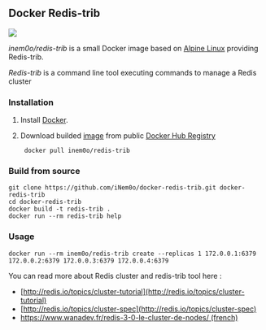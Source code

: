 ## Docker Redis-trib

[![](https://badge.imagelayers.io/inem0o/redis-trib:latest.svg)](https://imagelayers.io/?images=inem0o/redis-trib:latest '')

*inem0o/redis-trib* is a small Docker image based on [Alpine Linux](http://gliderlabs.viewdocs.io/docker-alpine/) providing Redis-trib.

*Redis-trib* is a command line tool executing commands to manage a Redis cluster


### Installation

1. Install [Docker](https://docs.docker.com/installation/#installation).

2. Download builded [image](https://registry.hub.docker.com/u/inem0o/redis-trib/) from public [Docker Hub Registry](https://registry.hub.docker.com/) 

		docker pull inem0o/redis-trib

### Build from source


	git clone https://github.com/iNem0o/docker-redis-trib.git docker-redis-trib
	cd docker-redis-trib
	docker build -t redis-trib .
	docker run --rm redis-trib help

### Usage


	docker run --rm inem0o/redis-trib create --replicas 1 172.0.0.1:6379 172.0.0.2:6379 172.0.0.3:6379 172.0.0.4:6379


You can read more about Redis cluster and redis-trib tool here :

- [http://redis.io/topics/cluster-tutorial](http://redis.io/topics/cluster-tutorial)
- [http://redis.io/topics/cluster-spec](http://redis.io/topics/cluster-spec)
- [https://www.wanadev.fr/redis-3-0-le-cluster-de-nodes/ (french)](https://www.wanadev.fr/redis-3-0-le-cluster-de-nodes)